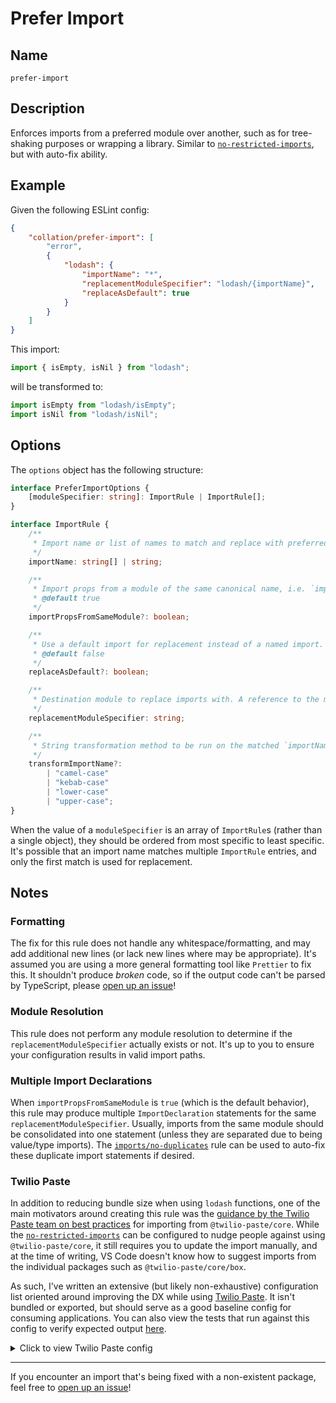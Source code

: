 # Prefer Import

## Name

`prefer-import`

## Description

Enforces imports from a preferred module over another, such as for tree-shaking purposes or wrapping a library. Similar to [`no-restricted-imports`](https://eslint.org/docs/latest/rules/no-restricted-imports), but with auto-fix ability.

## Example

Given the following ESLint config:

```json
{
    "collation/prefer-import": [
        "error",
        {
            "lodash": {
                "importName": "*",
                "replacementModuleSpecifier": "lodash/{importName}",
                "replaceAsDefault": true
            }
        }
    ]
}
```

This import:

```ts
import { isEmpty, isNil } from "lodash";
```

will be transformed to:

```ts
import isEmpty from "lodash/isEmpty";
import isNil from "lodash/isNil";
```

## Options

The `options` object has the following structure:

```ts
interface PreferImportOptions {
    [moduleSpecifier: string]: ImportRule | ImportRule[];
}

interface ImportRule {
    /**
     * Import name or list of names to match and replace with preferred module imports. Can also be a wildcard ('*') to match any import from the `moduleSpecifier`, or a glob pattern ('Modal*'), using `minimatch` for pattern matching.
     */
    importName: string[] | string;

    /**
     * Import props from a module of the same canonical name, i.e. `import { AlertProps } from '@twilio-paste/core/alert';` instead of from `'@twilio-paste/core/alert-props'`
     * @default true
     */
    importPropsFromSameModule?: boolean;

    /**
     * Use a default import for replacement instead of a named import.
     * @default false
     */
    replaceAsDefault?: boolean;

    /**
     * Destination module to replace imports with. A reference to the matched import name can be used with the variable `{importName}`, e.g. 'lodash/{importName}'
     */
    replacementModuleSpecifier: string;

    /**
     * String transformation method to be run on the matched `importName`. Only applicable if `replacementModuleSpecifier` has the replacement variable `{importName}`.
     */
    transformImportName?:
        | "camel-case"
        | "kebab-case"
        | "lower-case"
        | "upper-case";
}
```

When the value of a `moduleSpecifier` is an array of `ImportRule`s (rather than a single object), they should be ordered from most specific to least specific. It's possible that an import name matches multiple `ImportRule` entries, and only the first match is used for replacement.

## Notes

### Formatting

The fix for this rule does not handle any whitespace/formatting, and may add additional new lines (or lack new lines where may be appropriate). It's assumed you are using a more general formatting tool like `Prettier` to fix this. It shouldn't produce _broken_ code, so if the output code can't be parsed by TypeScript, please [open up an issue](https://github.com/brandongregoryscott/eslint-plugin-collation/issues/new/choose)!

### Module Resolution

This rule does not perform any module resolution to determine if the `replacementModuleSpecifier` actually exists or not. It's up to you to ensure your configuration results in valid import paths.

### Multiple Import Declarations

When `importPropsFromSameModule` is `true` (which is the default behavior), this rule may produce multiple `ImportDeclaration` statements for the same `replacementModuleSpecifier`. Usually, imports from the same module should be consolidated into one statement (unless they are separated due to being value/type imports). The [`imports/no-duplicates`](https://github.com/import-js/eslint-plugin-import/blob/main/docs/rules/no-duplicates.md) rule can be used to auto-fix these duplicate import statements if desired.

### Twilio Paste

In addition to reducing bundle size when using `lodash` functions, one of the main motivators around creating this rule was the [guidance by the Twilio Paste team on best practices](https://paste.twilio.design/core) for importing from `@twilio-paste/core`. While the [`no-restricted-imports`](https://eslint.org/docs/latest/rules/no-restricted-imports) can be configured to nudge people against using `@twilio-paste/core`, it still requires you to update the import manually, and at the time of writing, VS Code doesn't know how to suggest imports from the individual packages such as `@twilio-paste/core/box`.

As such, I've written an extensive (but likely non-exhaustive) configuration list oriented around improving the DX while using [Twilio Paste](https://paste.twilio.design/). It isn't bundled or exported, but should serve as a good baseline config for consuming applications. You can also view the tests that run against this config to verify expected output [here](https://github.com/brandongregoryscott/eslint-plugin-collation/blob/3f6721ebf16f688cfcf289d75936e9eff525ccec/src/rules/prefer-import.test.ts#L291-L1306).

<details>
<summary>Click to view Twilio Paste config</summary>

```json
{
    "collation/prefer-import": [
        "error",
        {
            "@twilio-paste/core": [
                {
                    "importName": "AlertDialog*",
                    "replacementModuleSpecifier": "@twilio-paste/core/alert-dialog"
                },
                {
                    "importName": "Alert*",
                    "replacementModuleSpecifier": "@twilio-paste/core/alert"
                },
                {
                    "importName": [
                        "Anchor*",
                        "isExternalUrl",
                        "secureExternalLink"
                    ],
                    "replacementModuleSpecifier": "@twilio-paste/core/anchor"
                },
                {
                    "importName": [
                        "BOX_PROPS_TO_BLOCK",
                        "Box*",
                        "StyledBox",
                        "getCustomElementStyles",
                        "safelySpreadBoxProps"
                    ],
                    "replacementModuleSpecifier": "@twilio-paste/core/box"
                },
                {
                    "importName": "Breadcrumb*",
                    "replacementModuleSpecifier": "@twilio-paste/core/breadcrumb"
                },
                {
                    "importName": "ButtonGroup*",
                    "replacementModuleSpecifier": "@twilio-paste/core/button-group"
                },
                {
                    "importName": [
                        "Button*",
                        "DestructiveSecondaryButtonToggleStyles"
                    ],
                    "replacementModuleSpecifier": "@twilio-paste/core/button"
                },
                {
                    "importName": "Callout*",
                    "replacementModuleSpecifier": "@twilio-paste/core/callout"
                },
                {
                    "importName": "ChatComposer*",
                    "replacementModuleSpecifier": "@twilio-paste/core/chat-composer"
                },
                {
                    "importName": ["*Chat*", "ComposerAttachmentCard"],
                    "replacementModuleSpecifier": "@twilio-paste/core/chat-log"
                },
                {
                    "importName": "Checkbox*",
                    "replacementModuleSpecifier": "@twilio-paste/core/checkbox"
                },
                {
                    "importName": "CodeBlock*",
                    "replacementModuleSpecifier": "@twilio-paste/core/code-block"
                },
                {
                    "importName": [
                        "*ComboboxPrimitive*",
                        "useMultiSelectPrimitive"
                    ],
                    "replacementModuleSpecifier": "@twilio-paste/core/combobox-primitive"
                },
                {
                    "importName": "*Combobox*",
                    "replacementModuleSpecifier": "@twilio-paste/core/combobox"
                },
                {
                    "importName": "DataGrid*",
                    "replacementModuleSpecifier": "@twilio-paste/core/data-grid"
                },
                {
                    "importName": ["DatePicker*", "formatReturnDate"],
                    "replacementModuleSpecifier": "@twilio-paste/core/date-picker"
                },
                {
                    "importName": "*DescriptionList*",
                    "replacementModuleSpecifier": "@twilio-paste/core/description-list"
                },
                {
                    "importName": [
                        "DisclosurePrimitive*",
                        "useDisclosurePrimitiveState"
                    ],
                    "replacementModuleSpecifier": "@twilio-paste/core/disclosure-primitive"
                },
                {
                    "importName": [
                        "Disclosure*",
                        "AnimatedDisclosureContent",
                        "useDisclosureState"
                    ],
                    "replacementModuleSpecifier": "@twilio-paste/core/disclosure"
                },
                {
                    "importName": "DisplayPill*",
                    "replacementModuleSpecifier": "@twilio-paste/core/display-pill-group"
                },
                {
                    "importName": "FilePicker*",
                    "replacementModuleSpecifier": "@twilio-paste/core/file-picker"
                },
                {
                    "importName": "FileUploader*",
                    "replacementModuleSpecifier": "@twilio-paste/core/file-uploader"
                },
                {
                    "importName": "*FormPill*",
                    "replacementModuleSpecifier": "@twilio-paste/core/form-pill-group"
                },
                {
                    "importName": "Form*",
                    "replacementModuleSpecifier": "@twilio-paste/core/form"
                },
                {
                    "importName": ["Grid*", "Column*"],
                    "replacementModuleSpecifier": "@twilio-paste/core/grid"
                },
                {
                    "importName": "Heading*",
                    "replacementModuleSpecifier": "@twilio-paste/core/heading"
                },
                {
                    "importName": "HelpText*",
                    "replacementModuleSpecifier": "@twilio-paste/core/help-text"
                },
                {
                    "importName": "InPageNavigation*",
                    "replacementModuleSpecifier": "@twilio-paste/core/in-page-navigation"
                },
                {
                    "importName": [
                        "InputBox*",
                        "InputChevronWrapper",
                        "Prefix*",
                        "Suffix*",
                        "getInputChevronIconColor"
                    ],
                    "replacementModuleSpecifier": "@twilio-paste/core/input-box"
                },
                {
                    "importName": "Input*",
                    "replacementModuleSpecifier": "@twilio-paste/core/input"
                },
                {
                    "importName": ["Label*", "RequiredDot*"],
                    "replacementModuleSpecifier": "@twilio-paste/core/label"
                },
                {
                    "importName": "*ListboxPrimitive*",
                    "replacementModuleSpecifier": "@twilio-paste/core/listbox-primitive"
                },
                {
                    "importName": ["List*", "OrderedList", "UnorderedList"],
                    "replacementModuleSpecifier": "@twilio-paste/core/list"
                },
                {
                    "importName": "Media*",
                    "replacementModuleSpecifier": "@twilio-paste/core/media-object"
                },
                {
                    "importName": "*MenuPrimitive*",
                    "replacementModuleSpecifier": "@twilio-paste/core/menu-primitive"
                },
                {
                    "importName": "*Menu*",
                    "replacementModuleSpecifier": "@twilio-paste/core/menu"
                },
                {
                    "importName": "*MinimizableDialog*",
                    "replacementModuleSpecifier": "@twilio-paste/core/minimizable-dialog"
                },
                {
                    "importName": "*NonModalDialog*Primitive*",
                    "replacementModuleSpecifier": "@twilio-paste/core/non-modal-dialog-primitive"
                },
                {
                    "importName": ["SideModal*", "useSideModalState"],
                    "replacementModuleSpecifier": "@twilio-paste/core/side-modal"
                },
                {
                    "importName": ["*Modal*", "modal*Styles"],
                    "replacementModuleSpecifier": "@twilio-paste/core/modal"
                },
                {
                    "importName": "Pagination*",
                    "replacementModuleSpecifier": "@twilio-paste/core/pagination"
                },
                {
                    "importName": ["Popover*", "usePopoverState"],
                    "replacementModuleSpecifier": "@twilio-paste/core/popover"
                },
                {
                    "importName": "RadioButton*",
                    "replacementModuleSpecifier": "@twilio-paste/core/radio-button-group"
                },
                {
                    "importName": "Radio*",
                    "replacementModuleSpecifier": "@twilio-paste/core/radio-group"
                },
                {
                    "importName": ["Select*", "Option*"],
                    "replacementModuleSpecifier": "@twilio-paste/core/select"
                },
                {
                    "importName": "Sidebar*",
                    "replacementModuleSpecifier": "@twilio-paste/core/sidebar"
                },
                {
                    "importName": [
                        "Stack*",
                        "getStackChildMargins",
                        "getStackDisplay",
                        "getStackStyles"
                    ],
                    "replacementModuleSpecifier": "@twilio-paste/core/stack"
                },
                {
                    "importName": "Switch*",
                    "replacementModuleSpecifier": "@twilio-paste/core/switch"
                },
                {
                    "importName": [
                        "Table*",
                        "TBody*",
                        "TFoot*",
                        "THead*",
                        "Td*",
                        "Th*",
                        "Tr",
                        "TrProp*"
                    ],
                    "replacementModuleSpecifier": "@twilio-paste/core/table"
                },
                {
                    "importName": ["Tab*", "useTabState"],
                    "replacementModuleSpecifier": "@twilio-paste/core/tabs"
                },
                {
                    "importName": [
                        "Text*",
                        "StyledText",
                        "TEXT_PROPS_TO_BLOCK",
                        "safelySpreadTextProps"
                    ],
                    "replacementModuleSpecifier": "@twilio-paste/core/text"
                },
                {
                    "importName": ["TimePicker*", "formatReturnTime"],
                    "replacementModuleSpecifier": "@twilio-paste/core/time-picker"
                },
                {
                    "importName": ["Toast*", "AnimatedToast", "useToaster"],
                    "replacementModuleSpecifier": "@twilio-paste/core/toast"
                },
                {
                    "importName": [
                        "TooltipPrimitive*",
                        "useTooltipPrimitiveState"
                    ],
                    "replacementModuleSpecifier": "@twilio-paste/core/tooltip-primitive"
                },
                {
                    "importName": ["Tooltip*", "useTooltipState"],
                    "replacementModuleSpecifier": "@twilio-paste/core/tooltip"
                },
                {
                    "importName": "*",
                    "replacementModuleSpecifier": "@twilio-paste/core/{importName}",
                    "transformImportName": "kebab-case"
                }
            ]
        }
    ]
}
```

</details>

---

If you encounter an import that's being fixed with a non-existent package, feel free to [open up an issue](https://github.com/brandongregoryscott/eslint-plugin-collation/issues/new/choose)!
